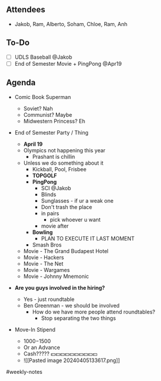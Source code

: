 ## Attendees
- Jakob, Ram, Alberto, Soham, Chloe, Ram, Anh

## To-Do
- [ ] UDLS Baseball @Jakob
- [ ] End of Semester Movie + PingPong @Apr19

## Agenda
- Comic Book Superman
	- Soviet? Nah
	- Communist? Maybe
	- Midwestern Princess? Eh

- End of Semester Party / Thing
	- **April 19**
	- Olympics not happening this year
		- Prashant is chillin
	- Unless we do something about it
		- Kickball, Pool, Frisbee
		- **TOPGOLF**
		- **PingPong**
			- SCI @Jakob
			- Blinds
			- Sunglasses - if ur a weak one
			- Don't trash the place
			- in pairs
				- pick whoever u want
			- movie after
		- **Bowling**
			- PLAN TO EXECUTE IT LAST MOMENT
		- Smash Bros
	- Movie - The Grand Budapest Hotel
	- Movie - Hackers
	- Movie - The Net
	- Movie - Wargames
	- Movie - Johnny Mnemonic

- **Are you guys involved in the hiring?**
	- Yes - just roundtable
	- Ben Greenman - we should be involved
		- How do we have more people attend roundtables?
			- Stop separating the two things

- Move-In Stipend
	- $1000-$1500
	- Or an Advance
	- Cash????? 💵💵💵💵💵💵💵💵💵💵
	- ![[Pasted image 20240405133617.png]]

#weekly-notes